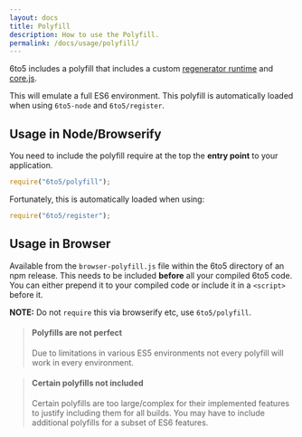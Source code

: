 ```yaml
---
layout: docs
title: Polyfill
description: How to use the Polyfill.
permalink: /docs/usage/polyfill/
---
```


<p class="lead">
  6to5 includes a polyfill that includes a custom
  <a href="https://github.com/facebook/regenerator/blob/master/runtime.js">regenerator runtime</a>
  and <a href="https://github.com/zloirock/core-js">core.js</a>.
</p>

This will emulate a full ES6 environment. This polyfill is automatically loaded
when using `6to5-node` and `6to5/register`.

## Usage in Node/Browserify

You need to include the polyfill require at the top the **entry point** to
your application.

```js
require("6to5/polyfill");
```

Fortunately, this is automatically loaded when using:

```js
require("6to5/register");
```

## Usage in Browser

Available from the `browser-polyfill.js` file within the 6to5 directory of an
npm release. This needs to be included **before** all your compiled 6to5 code.
You can either prepend it to your compiled code or include it in a `<script>`
before it.

**NOTE:** Do not `require` this via browserify etc, use `6to5/polyfill`.

<blockquote class="to5-callout to5-callout-warning">
<h4>Polyfills are not perfect</h4>
<p>
Due to limitations in various ES5 environments not every polyfill will work
in every environment.
</p>
</blockquote>

<blockquote class="to5-callout to5-callout-warning">
<h4>Certain polyfills not included</h4>
<p>
Certain polyfills are too large/complex for their implemented features to
justify including them for all builds. You may have to include additional
polyfills for a subset of ES6 features.
</p>
</blockquote>
